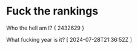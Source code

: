 # Fuck the rankings

Who the hell am I?
{ 2432629 }

What fucking year is it?
[ 2024-07-28T21:36:52Z ]
